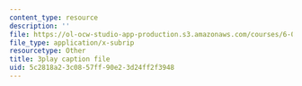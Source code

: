 ```yaml
---
content_type: resource
description: ''
file: https://ol-ocw-studio-app-production.s3.amazonaws.com/courses/6-042j-mathematics-for-computer-science-spring-2015/5c2818a23c0857ff90e23d24ff2f3948_VuG2JNcRXYg.vtt
file_type: application/x-subrip
resourcetype: Other
title: 3play caption file
uid: 5c2818a2-3c08-57ff-90e2-3d24ff2f3948
---
```

